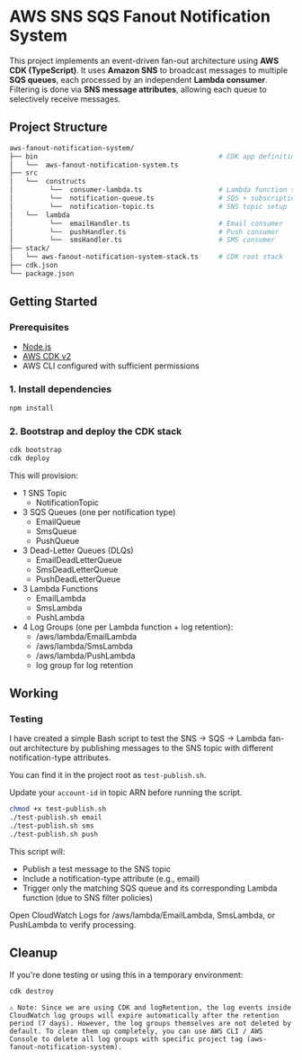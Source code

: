 # AWS SNS SQS Fanout Notification System

This project implements an event-driven fan-out architecture using **AWS CDK (TypeScript)**. It uses **Amazon SNS** to broadcast messages to multiple **SQS queues**, each processed by an independent **Lambda consumer**. Filtering is done via **SNS message attributes**, allowing each queue to selectively receive messages.

## Project Structure

```bash
aws-fanout-notification-system/
├── bin                                             # CDK app definition
│   └──  aws-fanout-notification-system.ts
├── src
│   └──  constructs
│         └──  consumer-lambda.ts                   # Lambda function setup
│         └──  notification-queue.ts                # SQS + subscriptions setup
│         └──  notification-topic.ts                # SNS topic setup
│   └──  lambda
│         └──  emailHandler.ts                      # Email consumer
│         └──  pushHandler.ts                       # Push consumer
│         └──  smsHandler.ts                        # SMS consumer
├── stack/
│   └── aws-fanout-notification-system-stack.ts     # CDK root stack
├── cdk.json
└── package.json
```

## Getting Started

### Prerequisites

- [Node.js](https://nodejs.org/)
- [AWS CDK v2](https://docs.aws.amazon.com/cdk/v2/guide/home.html)
- AWS CLI configured with sufficient permissions

### 1. Install dependencies

```bash
npm install
```

### 2. Bootstrap and deploy the CDK stack

```bash
cdk bootstrap
cdk deploy
```

This will provision:

- 1 SNS Topic
  - NotificationTopic
- 3 SQS Queues (one per notification type)
  - EmailQueue
  - SmsQueue
  - PushQueue
- 3 Dead-Letter Queues (DLQs)
  - EmailDeadLetterQueue
  - SmsDeadLetterQueue
  - PushDeadLetterQueue
- 3 Lambda Functions
  - EmailLambda
  - SmsLambda
  - PushLambda
- 4 Log Groups (one per Lambda function + log retention):
  - /aws/lambda/EmailLambda
  - /aws/lambda/SmsLambda
  - /aws/lambda/PushLambda
  - log group for log retention

## Working

### Testing

I have created a simple Bash script to test the SNS → SQS → Lambda fan-out architecture by publishing messages to the SNS topic with different notification-type attributes.

You can find it in the project root as `test-publish.sh`.

Update your `account-id` in topic ARN before running the script.

```bash
chmod +x test-publish.sh
./test-publish.sh email
./test-publish.sh sms
./test-publish.sh push
```

This script will:

- Publish a test message to the SNS topic
- Include a notification-type attribute (e.g., email)
- Trigger only the matching SQS queue and its corresponding Lambda function (due to SNS filter policies)

Open CloudWatch Logs for /aws/lambda/EmailLambda, SmsLambda, or PushLambda to verify processing.

## Cleanup

If you're done testing or using this in a temporary environment:

```bash
cdk destroy
```

```
⚠️ Note: Since we are using CDK and logRetention, the log events inside CloudWatch log groups will expire automatically after the retention period (7 days). However, the log groups themselves are not deleted by default. To clean them up completely, you can use AWS CLI / AWS Console to delete all log groups with specific project tag (aws-fanout-notification-system).
```

